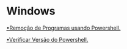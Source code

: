 # Windows



[•Remoção de Programas usando Powershell.](https://github.com/matheussdsi/Windows/blob/a23c297a992dc3e6a0865c0f069aefd438b30e34/Remover_programs.ps1)

[•Verificar Versão do Powershell.](https://github.com/matheussdsi/Windows/blob/91160d5b9090dd06a29d5961befa72c7628e60ac/Get_version.ps1)
